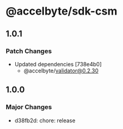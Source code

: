 # @accelbyte/sdk-csm

## 1.0.1

### Patch Changes

- Updated dependencies [738e4b0]
  - @accelbyte/validator@0.2.30

## 1.0.0

### Major Changes

- d38fb2d: chore: release
